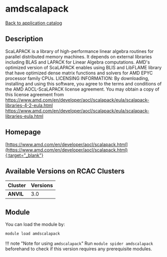 # amdscalapack

[Back to application catalog](../app_catalog.md)

## Description

ScaLAPACK is a library of high-performance linear algebra routines for parallel distributed memory machines. It depends on external libraries including BLAS and LAPACK for Linear Algebra computations.  AMD's optimized version of ScaLAPACK enables using BLIS and LibFLAME library that have optimized dense matrix functions and solvers for AMD EPYC processor family CPUs.  LICENSING INFORMATION: By downloading, installing and using this software, you agree to the terms and conditions of the AMD AOCL-ScaLAPACK license agreement.  You may obtain a copy of this license agreement from https://www.amd.com/en/developer/aocl/scalapack/eula/scalapack-libraries-4-2-eula.html https://www.amd.com/en/developer/aocl/scalapack/eula/scalapack-libraries-eula.html

## Homepage

[https://www.amd.com/en/developer/aocl/scalapack.html](https://www.amd.com/en/developer/aocl/scalapack.html){:target="_blank"}

## Available Versions on RCAC Clusters

|Cluster|Versions|
|---|---|
**ANVIL**|3.0

## Module

You can load the module by:

```bash
module load amdscalapack
```

!!! note "Note for using `amdscalapack`"
    Run `module spider amdscalapack` beforehand to check if this version requires any prerequisite modules.
